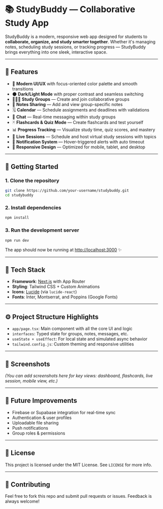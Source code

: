 # 📚 StudyBuddy — Collaborative Study App

StudyBuddy is a modern, responsive web app designed for students to **collaborate, organize, and study smarter together**. Whether it's managing notes, scheduling study sessions, or tracking progress — StudyBuddy brings everything into one sleek, interactive space.

---

## 🌟 Features

- 🎨 **Modern UI/UX** with focus-oriented color palette and smooth transitions
- 🌑 **Dark/Light Mode** with proper contrast and seamless switching
- 🧑‍🤝‍🧑 **Study Groups** — Create and join collaborative groups
- 📝 **Notes Sharing** — Add and view group-specific notes
- 🗓️ **Calendar** — Schedule assignments and deadlines with validations
- 💬 **Chat** — Real-time messaging within study groups
- 🃏 **Flashcards & Quiz Mode** — Create flashcards and test yourself
- 📊 **Progress Tracking** — Visualize study time, quiz scores, and mastery
- 🎥 **Live Sessions** — Schedule and host virtual study sessions with topics
- 🔔 **Notification System** — Hover-triggered alerts with auto timeout
- 📱 **Responsive Design** — Optimized for mobile, tablet, and desktop

---

## 🚀 Getting Started

### 1. Clone the repository
```bash
git clone https://github.com/your-username/studybuddy.git
cd studybuddy
```

### 2. Install dependencies
```bash
npm install
```

### 3. Run the development server
```bash
npm run dev
```

The app should now be running at [http://localhost:3000](http://localhost:3000) ✨

---

## 🧩 Tech Stack

- **Framework**: [Next.js](https://nextjs.org/) with App Router
- **Styling**: Tailwind CSS + Custom Animations
- **Icons**: [Lucide](https://lucide.dev/) (via `lucide-react`)
- **Fonts**: Inter, Montserrat, and Poppins (Google Fonts)

---

## ⚙️ Project Structure Highlights

- `app/page.tsx`: Main component with all the core UI and logic
- `interfaces`: Typed state for groups, notes, messages, etc.
- `useState + useEffect`: For local state and simulated async behavior
- `tailwind.config.js`: Custom theming and responsive utilities

---

## 📸 Screenshots

_(You can add screenshots here for key views: dashboard, flashcards, live session, mobile view, etc.)_

---

## 📌 Future Improvements

- Firebase or Supabase integration for real-time sync
- Authentication & user profiles
- Uploadable file sharing
- Push notifications
- Group roles & permissions

---

## 📄 License

This project is licensed under the MIT License. See `LICENSE` for more info.

---

## 🙌 Contributing

Feel free to fork this repo and submit pull requests or issues. Feedback is always welcome!

